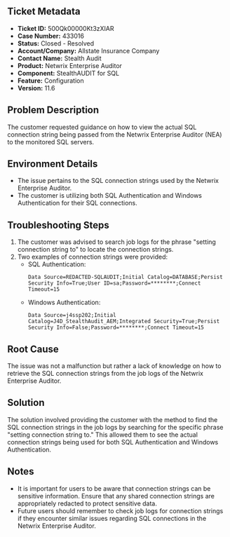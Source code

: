 ## Ticket Metadata
- **Ticket ID:** 500Qk00000Kt3zXIAR
- **Case Number:** 433016
- **Status:** Closed - Resolved
- **Account/Company:** Allstate Insurance Company
- **Contact Name:** Stealth Audit
- **Product:** Netwrix Enterprise Auditor
- **Component:** StealthAUDIT for SQL
- **Feature:** Configuration
- **Version:** 11.6

## Problem Description
The customer requested guidance on how to view the actual SQL connection string being passed from the Netwrix Enterprise Auditor (NEA) to the monitored SQL servers.

## Environment Details
- The issue pertains to the SQL connection strings used by the Netwrix Enterprise Auditor.
- The customer is utilizing both SQL Authentication and Windows Authentication for their SQL connections.

## Troubleshooting Steps
1. The customer was advised to search job logs for the phrase "setting connection string to" to locate the connection strings.
2. Two examples of connection strings were provided:
   - SQL Authentication:
     ```
     Data Source=REDACTED-SQLAUDIT;Initial Catalog=DATABASE;Persist Security Info=True;User ID=sa;Password=********;Connect Timeout=15
     ```
   - Windows Authentication:
     ```
     Data Source=j4ssp202;Initial Catalog=J4D_StealthAudit_AEM;Integrated Security=True;Persist Security Info=False;Password=********;Connect Timeout=15
     ```

## Root Cause
The issue was not a malfunction but rather a lack of knowledge on how to retrieve the SQL connection strings from the job logs of the Netwrix Enterprise Auditor.

## Solution
The solution involved providing the customer with the method to find the SQL connection strings in the job logs by searching for the specific phrase "setting connection string to." This allowed them to see the actual connection strings being used for both SQL Authentication and Windows Authentication.

## Notes
- It is important for users to be aware that connection strings can be sensitive information. Ensure that any shared connection strings are appropriately redacted to protect sensitive data.
- Future users should remember to check job logs for connection strings if they encounter similar issues regarding SQL connections in the Netwrix Enterprise Auditor.